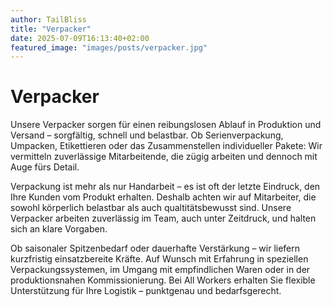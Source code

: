 ```yaml
---
author: TailBliss
title: "Verpacker"
date: 2025-07-09T16:13:40+02:00
featured_image: "images/posts/verpacker.jpg"
---
```

# Verpacker

Unsere Verpacker sorgen für einen reibungslosen Ablauf in Produktion und Versand – sorgfältig, schnell und belastbar. Ob Serienverpackung, Umpacken, Etikettieren oder das Zusammenstellen individueller Pakete: Wir vermitteln zuverlässige Mitarbeitende, die zügig arbeiten und dennoch mit Auge fürs Detail.

Verpackung ist mehr als nur Handarbeit – es ist oft der letzte Eindruck, den Ihre Kunden vom Produkt erhalten. Deshalb achten wir auf Mitarbeiter, die sowohl körperlich belastbar als auch qualtitätsbewusst sind. Unsere Verpacker arbeiten zuverlässig im Team, auch unter Zeitdruck, und halten sich an klare Vorgaben.

Ob saisonaler Spitzenbedarf oder dauerhafte Verstärkung – wir liefern kurzfristig einsatzbereite Kräfte. Auf Wunsch mit Erfahrung in speziellen Verpackungssystemen, im Umgang mit empfindlichen Waren oder in der produktionsnahen Kommissionierung. Bei All Workers erhalten Sie flexible Unterstützung für Ihre Logistik – punktgenau und bedarfsgerecht.


